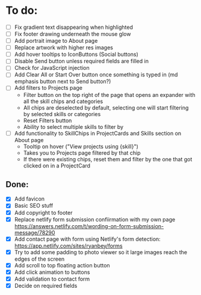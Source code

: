# To do:

- [ ] Fix gradient text disappearing when highlighted
- [ ] Fix footer drawing underneath the mouse glow
- [ ] Add portrait image to About page
- [ ] Replace artwork with higher res images
- [ ] Add hover tooltips to IconButtons (Social buttons)
- [ ] Disable Send button unless required fields are filled in
- [ ] Check for JavaScript injection
- [ ] Add Clear All or Start Over button once something is typed in (md emphasis button next to Send button?)
- [ ] Add filters to Projects page
  - Filter button on the top right of the page that opens an expander with all the skill chips and categories
  - All chips are deselected by default, selecting one will start filtering by selected skills or categories
  - Reset Filters button
  - Ability to select multiple skills to filter by
- [ ] Add functionality to SkillChips in ProjectCards and Skills section on About page
  - Tooltip on hover ("View projects using {skill}")
  - Takes you to Projects page filtered by that chip
  - If there were existing chips, reset them and filter by the one that got clicked on in a ProjectCard
     
## Done:

- [x] Add favicon
- [x] Basic SEO stuff
- [x] Add copyright to footer
- [x] Replace netlify form submission confiirmation with my own page https://answers.netlify.com/t/wording-on-form-submission-message/78290
- [x] Add contact page with form using Netlify's form detection: https://app.netlify.com/sites/ryanbey/forms
- [x] Try to add some padding to photo viewer so it large images reach the edges of the screen
- [x] Add scroll to top floating action button
- [x] Add click animation to buttons
- [x] Add validation to contact form
- [x] Decide on required fields
